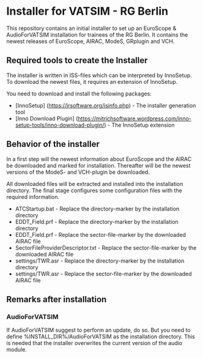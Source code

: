 # Installer for VATSIM - RG Berlin

This repository contains an initial installer to set up an EuroScope & AudioForVATSIM installation for
trainees of the RG Berlin. It contains the newest releases of EuroScope, AIRAC, ModeS, GRplugin and VCH.

## Required tools to create the Installer

The installer is written in ISS-files which can be interpreted by InnoSetup.
To download the newest files, it requires an extension of InnoSetup.

You need to download and install the following packages:
 * [InnoSetup] (https://jrsoftware.org/isinfo.php) - The installer generation tool
 * [Inno Download Plugin] (https://mitrichsoftware.wordpress.com/inno-setup-tools/inno-download-plugin/) - The InnoSetup extension

## Behavior of the installer

In a first step will the newest information about EuroScope and the AIRAC be downloaded and marked for installation.
Thereafter will be the newest versions of the ModeS- and VCH-plugin be downloaded.

All downloaded files will be extracted and installed into the installation directory.
The final stage configures some configuration files with the required information.
 * ATCStartup.bat - Replace the directory-marker by the installation directory
 * EDDT_Field.prf - Replace the directory-marker by the installation directory
 * EDDT_Field.prf - Replace the sector-file-marker by the downloaded AIRAC file
 * SectorFileProviderDescriptor.txt - Replace the sector-file-marker by the downloaded AIRAC file
 * settings/TWR.asr - Replace the directory-marker by the installation directory
 * settings/TWR.asr - Replace the sector-file-marker by the downloaded AIRAC file

## Remarks after installation

### AudioForVATSIM

If AudioForVATSIM suggest to perform an update, do so.
But you need to define %INSTALL_DIR%/AudioForVATSIM as the installation directory.
This is needed that the installer overwrites the current version of the audio module.
